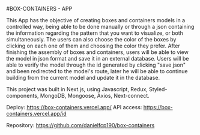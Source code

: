 #BOX-CONTAINERS - APP

This App has the objective of creating boxes and containers models in a controlled way, being able to be done manually or through a json containing the information regarding the pattern that you want to visualize, or both simultaneously. The users can also choose the color of the boxes by clicking on each one of them and choosing the color they prefer.
After finishing the assembly of boxes and containers, users will be able to view the model in json format and save it in an external database.
Users will be able to verify the model through the id generated by clicking "save json" and been redirected to the model's route, later he will be able to continue building from the current model and update it in the database.

This project was built in Next.js, using Javascript, Redux, Styled-components, MongoDB, Mongoose, Axios, Next-connect.

Deploy: https://box-containers.vercel.app/
API access: https://box-containers.vercel.app/id

Repository: https://github.com/danielfcp190/box-containers
